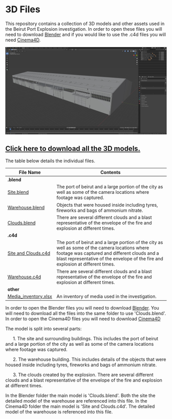 # 3D Files

This repository contains a collection of 3D models and other assets used in the Beirut Port Explosion investigation.  In order to open these files you will need to download [Blender](https://www.blender.org/download/) and if you would like to use the .c4d files you will need [Cinema4D](https://www.maxon.net/en/cinema-4d).

![Image of Warehouse](img/warehouse.jpg)

## [**Click here to download all the 3D models.**](https://fa-public-assets.fra1.digitaloceanspaces.com/Beirut/Beruit%20-%203D%20Models.zip)

The table below details the individual files.

| File Name | Contents |
|---|---|
|**.blend**|
| [Site.blend](https://fa-public-assets.fra1.digitaloceanspaces.com/Beirut/Site.blend) | The port of beirut and a large portion of the city as well as some of the camera locations where footage was captured. |
| [Warehouse.blend](https://fa-public-assets.fra1.digitaloceanspaces.com/Beirut/Warehouse.blend) | Objects that were housed inside including tyres, fireworks and bags of ammonium nitrate. |
| [Clouds.blend](https://fa-public-assets.fra1.digitaloceanspaces.com/Beirut/Clouds.blend) | There are several different clouds and a blast representative of the envelope of the fire and explosion at different times. |
|**.c4d**|
| [Site and Clouds.c4d](https://datasheet-sources.ams3.digitaloceanspaces.com/beirut_models/C4D/Site%20and%20Clouds.c4d) | The port of beirut and a large portion of the city as well as some of the camera locations where footage was captured and different clouds and a blast representative of the envelope of the fire and explosion at different times. |
| [Warehouse.c4d](https://datasheet-sources.ams3.digitaloceanspaces.com/beirut_models/C4D/Warehouse.c4d) | There are several different clouds and a blast representative of the envelope of the fire and explosion at different times. |
|**other**|
| [Media_inventory.xlsx](https://datasheet-sources.ams3.digitaloceanspaces.com/beirut_models/Media_inventory.xlsx) | An inventory of media used in the investigation. |

In order to open the Blender files you will need to download [Blender](https://www.blender.org/download/).  You will need to download all the files into the same folder to use 'Clouds.blend'.
In order to open the Cinema4D files you will need to download [Cinema4D](https://www.maxon.net/en/cinema-4d)

The model is split into several parts:

&nbsp;&nbsp;&nbsp;&nbsp;&nbsp;&nbsp;1. The site and surrounding buildings.  This includes the port of beirut and a large portion of the city as well as some of the camera locations where footage was captured.

&nbsp;&nbsp;&nbsp;&nbsp;&nbsp;&nbsp;2. The warehouse building.  This includes details of the objects that were housed inside including tyres, fireworks and bags of ammonium nitrate.

&nbsp;&nbsp;&nbsp;&nbsp;&nbsp;&nbsp;3. The clouds created by the explosion.  There are several different clouds and a blast representative of the envelope of the fire and explosion at different times.

In the Blender folder the main model is 'Clouds.blend'.  Both the site the detailed model of the warehouse are referenced into this file.
In the Cinema4D folder the main model is 'Site and Clouds.c4d'.  The detailed model of the warehouse is referenced into this file.
